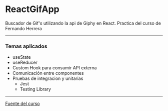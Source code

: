 # ReactGifApp
Buscador de Gif's utilizando la api de Giphy en React.
Practica del curso de Fernando Herrera

---

### Temas aplicados
- useState
- useReducer
- Custom Hook para consumir API externa
- Comunicación entre componentes
- Pruebas de integracion y unitarias
  - Jest
  - Testing Library

---

  [Fuente del curso](https://www.udemy.com/course/react-cero-experto/)
